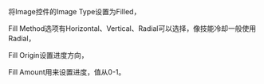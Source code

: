 将Image控件的Image Type设置为Filled，

Fill Method选项有Horizontal、Vertical、Radial可以选择，像技能冷却一般使用Radial，

Fill Origin设置进度方向，

Fill Amount用来设置进度，值从0-1。


